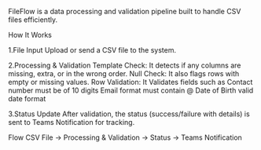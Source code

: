 FileFlow is a data processing and validation pipeline built to handle CSV files efficiently. 

How It Works

1.File Input
Upload or send a CSV file to the system.

2.Processing & Validation
Template Check: It detects if any columns are missing, extra, or in the wrong order.
Null Check: It also flags rows with empty or missing values.
Row Validation: It Validates fields such as
  Contact number must be of 10 digits
  Email format must contain @
  Date of Birth valid date format

3.Status Update
After validation, the status (success/failure with details) is sent to Teams Notification for tracking.

Flow
CSV File → Processing & Validation → Status → Teams Notification
